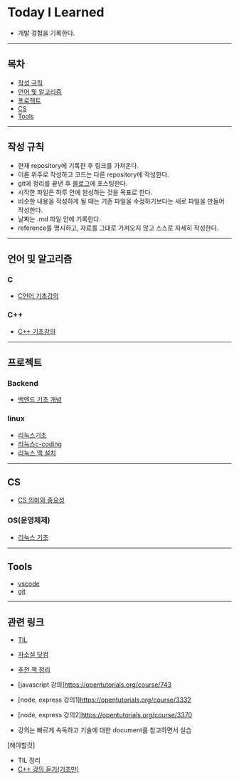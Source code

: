 # Today I Learned
* 개발 경험을 기록한다.

---

## 목차

* [작성 규칙](#작성-규칙)
* [언어 및 알고리즘](#언어-및-알고리즘)
* [프로젝트](#프로젝트)
* [CS](#CS)
* [Tools](#Tools)

---

## 작성 규칙

* 현재 repository에 기록한 후 링크를 가져온다.
* 이론 위주로 작성하고 코드는 다른 repository에 작성한다.
* git에 정리를 끝낸 후 [블로그](https://nali.tistory.com/)에 포스팅한다.
* 시작한 파일은 하루 안에 완성하는 것을 목표로 한다.
* 비슷한 내용을 작성하게 될 때는 기존 파일을 수정하기보다는 새로 파일을 만들어 작성한다.
* 날짜는 .md 파일 안에 기록한다.
* reference를 명시하고, 자료를 그대로 가져오지 않고 스스로 자세히 작성한다.

---

## 언어 및 알고리즘
### C
* [C언어 기초강의](https://github.com/defwdahyun0/TIL/blob/main/language/C/C_base.md)
### C++
* [C++ 기초강의](https://github.com/defwdahyun0/TIL/blob/main/language/C%2B%2B/C%2B%2B_base.md)

---

## 프로젝트
### Backend
* [백엔드 기초 개념](https://github.com/defwdahyun0/TIL/blob/main/Project/Backend%20/backend_base.md)
### linux
* [리눅스기초](https://github.com/defwdahyun0/TIL/blob/main/Project/linux/linux_base.md)
* [리눅스c-coding](https://github.com/defwdahyun0/TIL/blob/main/Project/linux/linux_c_coding.md)
* [리눅스 맥 설치](https://github.com/defwdahyun0/TIL/blob/main/Project/linux/linux_mac_install.md)

---
## CS
* [CS 의미와 중요성](https://github.com/defwdahyun0/TIL/blob/main/CS/CS.md)
### OS(운영체제)
* [리눅스 기초](https://github.com/defwdahyun0/TIL/blob/main/CS/OS/linux.md)

---
## Tools
* [vscode](https://github.com/defwdahyun0/TIL/blob/main/Tools/vscode.md)
* [git](https://github.com/defwdahyun0/TIL/blob/main/Tools/git.md)  

---
## 관련 링크
* [TIL](https://github.com/namjunemy/TIL)
* [자소설 닷컴](https://jasoseol.com/)
* [추천 책 정리](https://github.com/peterhyun1234/2021_winter_DJC/blob/main/week_1/files/recommended_books.md)
* [javascript 강의]https://opentutorials.org/course/743
* [node, express 강의1]https://opentutorials.org/course/3332
* [node, express 강의2]https://opentutorials.org/course/3370

* 강의는 빠르게 속독하고 기술에 대한 document를 참고하면서 실습

[해야할것]
* TIL 정리
* [C++ 강의 듣기(기초만)](https://www.youtube.com/playlist?list=PL4SIC1d_ab-b4zy_3FDRIiohszShOZ0PK)
